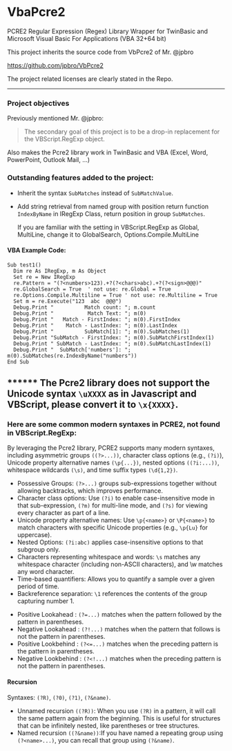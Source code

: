 # VbaPcre2
 PCRE2 Regular Expression (Regex) Library Wrapper for TwinBasic and Microsoft Visual Basic For Applications (VBA 32+64 bit)

This project inherits the source code from VbPcre2 of Mr. @jpbro

https://github.com/jpbro/VbPcre2

The project related licenses are clearly stated in the Repo.


-------------------------------------------------------------
### Project objectives
  Previously mentioned Mr. @jpbro:
  > The secondary goal of this project is to be a drop-in replacement for the VBScript.RegExp object.

  Also makes the Pcre2 library work in TwinBasic and VBA (Excel, Word, PowerPoint, Outlook Mail, ...)



### Outstanding features added to the project:

- Inherit the syntax ```SubMatches``` instead of ```SubMatchValue```.
- Add string retrieval from named group with position return function ```IndexByName``` in IRegExp Class, return position in group ```SubMatches```.

  If you are familiar with the setting in VBScript.RegExp as Global, MultiLine, change it to GlobalSearch, Options.Compile.MultiLine

#### VBA Example Code:

```VBA
Sub test1()
  Dim re As IRegExp, m As Object
  Set re = New IRegExp
  re.Pattern = "(?<numbers>123).+?(?<chars>abc).+?(?<sign>@@@)"
  re.GlobalSearch = True  ' not use: re.Global = True
  re.Options.Compile.Multiline = True ' not use: re.Multiline = True
  Set m = re.Execute("123  abc  @@@")
  Debug.Print "          Match count: "; m.count
  Debug.Print "           Match Text: "; m(0)
  Debug.Print "   Match - FirstIndex: "; m(0).FirstIndex
  Debug.Print "    Match - LastIndex: "; m(0).LastIndex
  Debug.Print "          SubMatch[1]: "; m(0).SubMatches(1)
  Debug.Print "SubMatch - FirstIndex: "; m(0).SubMatchFirstIndex(1)
  Debug.Print " SubMatch - LastIndex: "; m(0).SubMatchLastIndex(1)
  Debug.Print "  SubMatch['numbers']: "; m(0).SubMatches(re.IndexByName("numbers"))
End Sub
```

****** The Pcre2 library does not support the Unicode syntax ```\uXXXX``` as in Javascript and VBScript, please convert it to ```\x{XXXX}```.
-------------------------------------------------------------
### Here are some common modern syntaxes in PCRE2, not found in VBScript.RegExp:
By leveraging the Pcre2 library, PCRE2 supports many modern syntaxes, including asymmetric groups ```((?>...))```, character class options (e.g., ```(?i)```), Unicode property alternative names ```(\p{...})```, nested options ```((?i:...))```, whitespace wildcards ```(\s)```, and time suffix types ```(\d{1,2})```.

+ Possessive Groups: ```(?>...)``` groups sub-expressions together without allowing backtracks, which improves performance.
+ Character class options: Use ```(?i)``` to enable case-insensitive mode in that sub-expression, ```(?m)``` for multi-line mode, and ```(?s)``` for viewing every character as part of a line.
+ Unicode property alternative names: Use ```\p{<name>}``` or ```\P{<name>}``` to match characters with specific Unicode properties (e.g., ```\p{Lu}``` for uppercase).
+ Nested Options: ```(?i:abc)``` applies case-insensitive options to that subgroup only.
+ Characters representing whitespace and words: ```\s``` matches any whitespace character (including non-ASCII characters), and \w matches any word character.
+ Time-based quantifiers: Allows you to quantify a sample over a given period of time.
+ Backreference separation: ```\1``` references the contents of the group capturing number 1.
- Positive Lookahead : ```(?=...)``` matches when the pattern followed by the pattern in parentheses.
- Negative Lookahead : ```(?!...)``` matches when the pattern that follows is not the pattern in parentheses.
- Positive Lookbehind : ```(?<=...)``` matches when the preceding pattern is the pattern in parentheses.
- Negative Lookbehind : ```(?<!...)``` matches when the preceding pattern is not the pattern in parentheses.

#### Recursion 
  Syntaxes: ```(?R)```, ```(?0)```, ```(?1)```, ```(?&name)```.
- Unnamed recursion ```((?R))```: When you use ```(?R)``` in a pattern, it will call the same pattern again from the beginning. This is useful for structures that can be infinitely nested, like parentheses or tree structures.
- Named recursion ```((?&name))```:If you have named a repeating group using ```(?<name>...)```, you can recall that group using ```(?&name)```.
